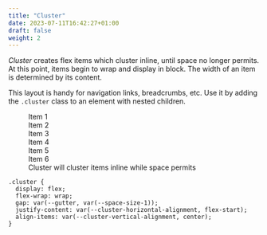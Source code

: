 ```yaml
---
title: "Cluster"
date: 2023-07-11T16:42:27+01:00
draft: false
weight: 2
---
```


<section class="flow">

*Cluster* creates flex items which cluster inline, until space no longer permits. At this point, items begin to wrap and display in block. The width of an item is determined by its content.

This layout is handy for navigation links, breadcrumbs, etc. Use it by adding the `.cluster` class to an element with nested children.

<figure>
  <div class="demo | cluster">
    <div class="item">Item 1</div>
    <div class="item">Item 2</div>
    <div class="item">Item 3</div>
    <div class="item">Item 4</div>
    <div class="item">Item 5</div>
    <div class="item">Item 6</div>
  </div>
  <figcaption>Cluster will cluster items inline while space permits</figcaption>
</figure>

```
.cluster {
  display: flex;
  flex-wrap: wrap;
  gap: var(--gutter, var(--space-size-1));
  justify-content: var(--cluster-horizontal-alignment, flex-start);
  align-items: var(--cluster-vertical-alignment, center);
}
```

</section>